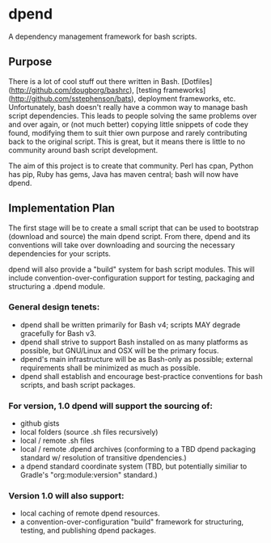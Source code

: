 dpend
=====

A dependency management framework for bash scripts.

Purpose
-------
There is a lot of cool stuff out there written in Bash. [Dotfiles] (http://github.com/dougborg/bashrc), [testing frameworks] (http://github.com/sstephenson/bats), deployment frameworks, etc. Unfortunately, bash doesn't really have a common way to manage bash script dependencies. This leads to people solving the same problems over and over again, or (not much better) copying little snippets of code they found, modifying them to suit thier own purpose and rarely contributing back to the original script. This is great, but it means there is little to no community around bash script development.

The aim of this project is to create that community. Perl has cpan, Python has pip, Ruby has gems, Java has maven central; bash will now have dpend.

Implementation Plan
-------------------
The first stage will be to create a small script that can be used to bootstrap (download and source) the main dpend script. From there, dpend and its conventions will take over downloading and sourcing the necessary dependencies for your scripts.

dpend will also provide a "build" system for bash script modules. This will include convention-over-configuration support for testing, packaging and structuring a .dpend module.

### General design tenets:
  - dpend shall be written primarily for Bash v4; scripts MAY degrade gracefully for Bash v3.
  - dpend shall strive to support Bash installed on as many platforms as possible, but GNU/Linux and OSX will be the primary focus.
  - dpend's main infrastructure will be as Bash-only as possible; external requirements shall be minimized as much as possible.
  - dpend shall establish and encourage best-practice conventions for bash scripts, and bash script packages.

### For version, 1.0 dpend will support the sourcing of:
  - github gists
  - local folders (source .sh files recursively)
  - local / remote .sh files
  - local / remote .dpend archives (conforming to a TBD dpend packaging standard w/ resolution of transitive dpendencies.)
  - a dpend standard coordinate system (TBD, but potentially similiar to Gradle's "org:module:version" standard.)

### Version 1.0 will also support:
  - local caching of remote dpend resources.
  - a convention-over-configuration "build" framework for structuring, testing, and publishing dpend packages.
